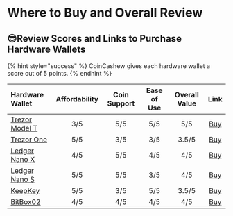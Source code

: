 # Where to Buy and Overall Review

## 😎Review Scores and Links to Purchase Hardware Wallets

{% hint style="success" %}
CoinCashew gives each hardware wallet a score out of 5 points.
{% endhint %}

| Hardware Wallet | Affordability | Coin Support | Ease of Use | Overall Value | Link |
| :--- | :---: | :---: | :---: | :---: | :---: |
| [Trezor Model T](https://shop.trezor.io/product/trezor-model-t) | 3/5 | 5/5 | 5/5 | 5/5 | [Buy](https://shop.trezor.io/product/trezor-model-t) |
| [Trezor One](https://shop.trezor.io/product/trezor-one-white) | 5/5 | 3/5 | 3/5 | 3.5/5 | [Buy](https://shop.trezor.io/product/trezor-one-white) |
| [Ledger Nano X](https://shop.ledger.com/pages/ledger-nano-x) | 4/5 | 5/5 | 4/5 | 4/5 | [Buy](https://shop.ledger.com/pages/ledger-nano-x) |
| [Ledger Nano S](https://shop.ledger.com/products/ledger-nano-s) | 5/5 | 5/5 | 3/5 | 4/5 | [Buy](https://shop.ledger.com/products/ledger-nano-s) |
| [KeepKey](https://keepkey.myshopify.com/cart/93506207758:1?channel=buy_button) | 5/5 | 3/5 | 5/5 | 3.5/5 | [Buy](https://keepkey.myshopify.com/cart/93506207758:1?channel=buy_button) |
| [BitBox02](https://shiftcrypto.ch/bitbox02/) | 4/5 | 4/5 | 4/5 | 4/5 | [Buy](https://shiftcrypto.ch/bitbox02/) |

